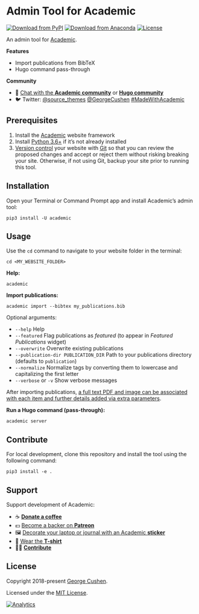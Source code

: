 # Admin Tool for Academic

[![Download from PyPI](https://img.shields.io/pypi/v/academic.svg)](https://pypi.python.org/pypi/academic)
[![Download from Anaconda](https://anaconda.org/conda-forge/academic/badges/version.svg)](https://anaconda.org/conda-forge/academic)
[![License](https://img.shields.io/pypi/l/academic.svg)](https://pypi.python.org/pypi/academic)

An admin tool for [Academic](https://sourcethemes.com/academic/).

**Features**

* Import publications from BibTeX
* Hugo command pass-through

**Community**

- 💬 [Chat with the **Academic community**](https://spectrum.chat/academic) or [**Hugo community**](https://discourse.gohugo.io)
- 🐦 Twitter: [@source_themes](https://twitter.com/source_themes) [@GeorgeCushen](https://twitter.com/GeorgeCushen) [#MadeWithAcademic](https://twitter.com/search?q=%23MadeWithAcademic&src=typd)

## Prerequisites

1. Install the [Academic](https://sourcethemes.com/academic/) website framework
2. Install [Python 3.6+](https://realpython.com/installing-python/) if it’s not already installed
3. [Version control](https://guides.github.com/introduction/git-handbook/#version-control) your website with [Git](http://rogerdudler.github.io/git-guide/) so that you can review the proposed changes and accept or reject them without risking breaking your site. Otherwise, if not using Git, backup your site prior to running this tool.

## Installation

Open your Terminal or Command Prompt app and install Academic’s admin tool:

    pip3 install -U academic

## Usage

Use the `cd` command to navigate to your website folder in the terminal:

    cd <MY_WEBSITE_FOLDER>

**Help:**

    academic

**Import publications:**

    academic import --bibtex my_publications.bib

Optional arguments:

* `--help` Help
* `--featured` Flag publications as *featured* (to appear in *Featured Publications* widget)
* `--overwrite` Overwrite existing publications
* `--publication-dir PUBLICATION_DIR` Path to your publications directory (defaults to `publication`)
* `--normalize` Normalize tags by converting them to lowercase and capitalizing the first letter
* `--verbose` or `-v` Show verbose messages

After importing publications, [a full text PDF and image can be associated with each item and further details added via extra parameters](https://sourcethemes.com/academic/docs/managing-content/#manually).

**Run a Hugo command (pass-through):**

    academic server

## Contribute

For local development, clone this repository and install the tool using the following command:

    pip3 install -e .

## Support

Support development of Academic:

  - ☕️ [**Donate a coffee**](https://paypal.me/cushen)
  - 💵 [Become a backer on **Patreon**](https://www.patreon.com/cushen)
  - 🖼️ [Decorate your laptop or journal with an Academic **sticker**](https://www.redbubble.com/people/neutreno/works/34387919-academic)
  - 👕 [Wear the **T-shirt**](https://academic.threadless.com/)
  - :woman_technologist: [**Contribute**](https://sourcethemes.com/academic/docs/contribute/)

## License

Copyright 2018-present [George Cushen](https://georgecushen.com).

Licensed under the [MIT License](https://github.com/sourcethemes/academic-admin/blob/master/LICENSE.md).

[![Analytics](https://ga-beacon.appspot.com/UA-78646709-2/academic-admin/readme?pixel)](https://github.com/igrigorik/ga-beacon)
